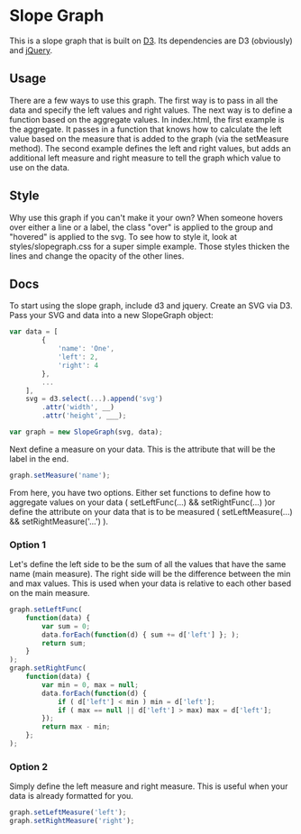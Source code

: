 # Slope Graph
This is a slope graph that is built on [D3](https://d3js.org/). Its dependencies are D3 (obviously) and [jQuery](https://jquery.com/).

## Usage
There are a few ways to use this graph. The first way is to pass in all the data and specify the left values and right values. The next way is to define a function based on the aggregate values.
In index.html, the first example is the aggregate. It passes in a function that knows how to calculate the left value based on the measure that is added to the graph (via the setMeasure method). 
The second example defines the left and right values, but adds an additional left measure and right measure to tell the graph which value to use on the data.

## Style
Why use this graph if you can't make it your own?
When someone hovers over either a line or a label, the class "over" is applied to the group and "hovered" is applied to the svg. To see how to style it, look at styles/slopegraph.css for a super simple example. Those styles thicken the lines and change the opacity of the other lines. 

## Docs
To start using the slope graph, include d3 and jquery. Create an SVG via D3. Pass your SVG and data into a new SlopeGraph object:

```javascript
var data = [
		{
			'name': 'One',
			'left': 2,
			'right': 4
		},
		...
	],
	svg = d3.select(...).append('svg')
		.attr('width', __)
		.attr('height', ___);

var graph = new SlopeGraph(svg, data);
```

Next define a measure on your data. This is the attribute that will be the label in the end. 

```javascript
graph.setMeasure('name');
```

From here, you have two options. Either set functions to define how to aggregate values on your data ( setLeftFunc(...) && setRightFunc(...) )or define the attribute on your data that is to be measured ( setLeftMeasure(...) && setRightMeasure('...') ).

### Option 1
Let's define the left side to be the sum of all the values that have the same name (main measure). The right side will be the difference between the min and max values. This is used when your data is relative to each other based on the main measure.

```javascript
graph.setLeftFunc(
	function(data) {
		var sum = 0;
		data.forEach(function(d) { sum += d['left'] }; );
		return sum;
	}
);
graph.setRightFunc(
	function(data) {
		var min = 0, max = null;
		data.forEach(function(d) {
			if ( d['left'] < min ) min = d['left'];
			if ( max == null || d['left'] > max) max = d['left'];
		});
		return max - min;
	};
);
```

### Option 2
Simply define the left measure and right measure. This is useful when your data is already formatted for you.

```javascript
graph.setLeftMeasure('left');
graph.setRightMeasure('right');
```

